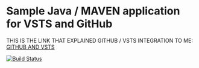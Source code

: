 # Sample Java / MAVEN application for VSTS and GitHub

THIS IS THE LINK THAT EXPLAINED GITHUB / VSTS INTEGRATION TO ME: 
[GITHUB AND VSTS](https://docs.microsoft.com/en-us/vsts/build-release/apps/java/build-maven?view=vsts&tabs=github)

[![Build Status](https://notredame.visualstudio.com/_apis/public/build/definitions/8511b646-a5c3-4ade-95ff-2184014ffaa6/14/badge)](https://notredame.visualstudio.com/Git2/_build/index?definitionId=14)  
